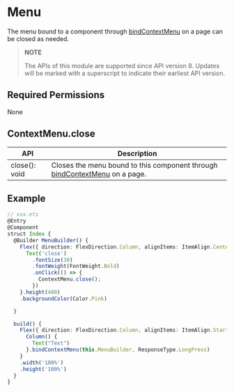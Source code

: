 # Menu

The menu bound to a component through [bindContextMenu](./ts-universal-attributes-menu.md#Atrributes) on a page can be closed as needed.

> **NOTE**
>
> The APIs of this module are supported since API version 8. Updates will be marked with a superscript to indicate their earliest API version.


## Required Permissions

None


## ContextMenu.close
| API | Description |
| ---- | --- |
|close(): void| Closes the menu bound to this component through [bindContextMenu](./ts-universal-attributes-menu.md#Atrributes) on a page. |


## Example

```ts
// xxx.ets
@Entry
@Component
struct Index {
  @Builder MenuBuilder() {
    Flex({ direction: FlexDirection.Column, alignItems: ItemAlign.Center, justifyContent: FlexAlign.Center }) {
      Text('close')
        .fontSize(30)
        .fontWeight(FontWeight.Bold)
        .onClick(() => {
          ContextMenu.close();
        })
    }.height(400)
    .backgroundColor(Color.Pink)

  }

  build() {
    Flex({ direction: FlexDirection.Column, alignItems: ItemAlign.Start, justifyContent: FlexAlign.Start }) {
      Column() {
        Text("Text")
      }.bindContextMenu(this.MenuBuilder, ResponseType.LongPress)
    }
    .width('100%')
    .height('100%')
  }
}
```

